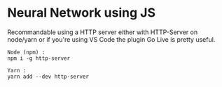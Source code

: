 # Neural Network using JS

Recommandable using a HTTP server either with HTTP-Server on node/yarn or if you're using VS Code the plugin Go Live is pretty useful.

```console
Node (npm) :
npm i -g http-server

Yarn :
yarn add --dev http-server
```
